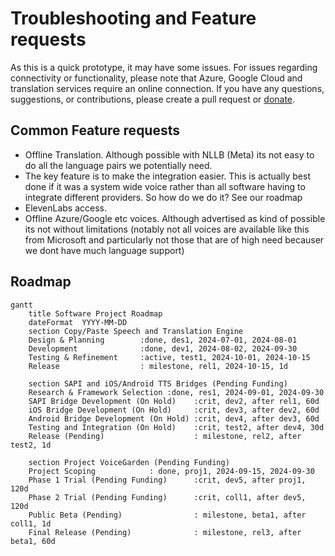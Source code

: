 # Troubleshooting and Feature requests

As this is a quick prototype, it may have some issues. For issues regarding connectivity or functionality, please note that Azure, Google Cloud and translation services require an online connection. If you have any questions, suggestions, or contributions, please create a pull request or [donate](https://acecentre.org.uk/get-involved/donate).

## Common Feature requests

* Offline Translation. Although possible with NLLB (Meta) its not easy to do all the language pairs we potentially need.&#x20;
* The key feature is to make the integration easier. This is actually best done if it was a system wide voice rather than all software having to integrate different providers. So how do we do it? See our roadmap&#x20;
* ElevenLabs access.&#x20;
* Offline Azure/Google etc voices. Although advertised as kind of possible its not without limitations (notably not all voices are available like this from Microsoft and particularly not those that are of high need becauser we dont have much language support)

## Roadmap



```mermaid
gantt
    title Software Project Roadmap
    dateFormat  YYYY-MM-DD
    section Copy/Paste Speech and Translation Engine
    Design & Planning        :done, des1, 2024-07-01, 2024-08-01
    Development              :done, dev1, 2024-08-02, 2024-09-30
    Testing & Refinement     :active, test1, 2024-10-01, 2024-10-15
    Release                  : milestone, rel1, 2024-10-15, 1d
    
    section SAPI and iOS/Android TTS Bridges (Pending Funding)
    Research & Framework Selection :done, res1, 2024-09-01, 2024-09-30
    SAPI Bridge Development (On Hold)    :crit, dev2, after rel1, 60d
    iOS Bridge Development (On Hold)     :crit, dev3, after dev2, 60d
    Android Bridge Development (On Hold) :crit, dev4, after dev3, 60d
    Testing and Integration (On Hold)    :crit, test2, after dev4, 30d
    Release (Pending)                    : milestone, rel2, after test2, 1d
    
    section Project VoiceGarden (Pending Funding)
    Project Scoping            : done, proj1, 2024-09-15, 2024-09-30
    Phase 1 Trial (Pending Funding)      :crit, dev5, after proj1, 120d
    Phase 2 Trial (Pending Funding)      :crit, coll1, after dev5, 120d
    Public Beta (Pending)                : milestone, beta1, after coll1, 1d
    Final Release (Pending)              : milestone, rel3, after beta1, 60d
```
